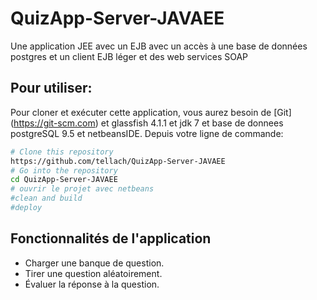 # QuizApp-Server-JAVAEE
Une application JEE avec un EJB avec un accès à une base de données postgres et un client EJB léger et des web services SOAP 
## Pour utiliser:
Pour cloner et exécuter cette application, vous aurez besoin de [Git] (https://git-scm.com) et glassfish 4.1.1 et jdk 7 et base de donnees postgreSQL 9.5 et netbeansIDE.
Depuis votre ligne de commande:
```bash
# Clone this repository
https://github.com/tellach/QuizApp-Server-JAVAEE
# Go into the repository
cd QuizApp-Server-JAVAEE
# ouvrir le projet avec netbeans
#clean and build
#deploy

```
## Fonctionnalités de l'application 

- Charger une banque de question.
- Tirer une question aléatoirement.
- Évaluer la réponse à la question.


